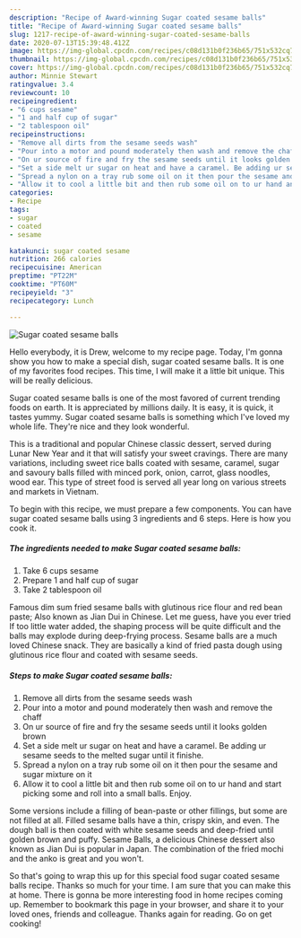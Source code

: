 ```yaml
---
description: "Recipe of Award-winning Sugar coated sesame balls"
title: "Recipe of Award-winning Sugar coated sesame balls"
slug: 1217-recipe-of-award-winning-sugar-coated-sesame-balls
date: 2020-07-13T15:39:48.412Z
image: https://img-global.cpcdn.com/recipes/c08d131b0f236b65/751x532cq70/sugar-coated-sesame-balls-recipe-main-photo.jpg
thumbnail: https://img-global.cpcdn.com/recipes/c08d131b0f236b65/751x532cq70/sugar-coated-sesame-balls-recipe-main-photo.jpg
cover: https://img-global.cpcdn.com/recipes/c08d131b0f236b65/751x532cq70/sugar-coated-sesame-balls-recipe-main-photo.jpg
author: Minnie Stewart
ratingvalue: 3.4
reviewcount: 10
recipeingredient:
- "6 cups sesame"
- "1 and half cup of sugar"
- "2 tablespoon oil"
recipeinstructions:
- "Remove all dirts from the sesame seeds wash"
- "Pour into a motor and pound moderately then wash and remove the chaff"
- "On ur source of fire and fry the sesame seeds until it looks golden brown"
- "Set a side melt ur sugar on heat and have a caramel. Be adding ur sesame seeds to the melted sugar until it finishe."
- "Spread a nylon on a tray rub some oil on it then pour the sesame and sugar mixture on it"
- "Allow it to cool a little bit and then rub some oil on to ur hand and start picking some and roll into a small balls. Enjoy."
categories:
- Recipe
tags:
- sugar
- coated
- sesame

katakunci: sugar coated sesame 
nutrition: 266 calories
recipecuisine: American
preptime: "PT22M"
cooktime: "PT60M"
recipeyield: "3"
recipecategory: Lunch

---
```



![Sugar coated sesame balls](https://img-global.cpcdn.com/recipes/c08d131b0f236b65/751x532cq70/sugar-coated-sesame-balls-recipe-main-photo.jpg)

Hello everybody, it is Drew, welcome to my recipe page. Today, I'm gonna show you how to make a special dish, sugar coated sesame balls. It is one of my favorites food recipes. This time, I will make it a little bit unique. This will be really delicious.

Sugar coated sesame balls is one of the most favored of current trending foods on earth. It is appreciated by millions daily. It is easy, it is quick, it tastes yummy. Sugar coated sesame balls is something which I've loved my whole life. They're nice and they look wonderful.

This is a traditional and popular Chinese classic dessert, served during Lunar New Year and it that will satisfy your sweet cravings. There are many variations, including sweet rice balls coated with sesame, caramel, sugar and savoury balls filled with minced pork, onion, carrot, glass noodles, wood ear. This type of street food is served all year long on various streets and markets in Vietnam.


To begin with this recipe, we must prepare a few components. You can have sugar coated sesame balls using 3 ingredients and 6 steps. Here is how you cook it.

<!--inarticleads1-->

##### The ingredients needed to make Sugar coated sesame balls:

1. Take 6 cups sesame
1. Prepare 1 and half cup of sugar
1. Take 2 tablespoon oil


Famous dim sum fried sesame balls with glutinous rice flour and red bean paste; Also known as Jian Dui in Chinese. Let me guess, have you ever tried If too little water added, the shaping process will be quite difficult and the balls may explode during deep-frying process. Sesame balls are a much loved Chinese snack. They are basically a kind of fried pasta dough using glutinous rice flour and coated with sesame seeds. 

<!--inarticleads2-->

##### Steps to make Sugar coated sesame balls:

1. Remove all dirts from the sesame seeds wash
1. Pour into a motor and pound moderately then wash and remove the chaff
1. On ur source of fire and fry the sesame seeds until it looks golden brown
1. Set a side melt ur sugar on heat and have a caramel. Be adding ur sesame seeds to the melted sugar until it finishe.
1. Spread a nylon on a tray rub some oil on it then pour the sesame and sugar mixture on it
1. Allow it to cool a little bit and then rub some oil on to ur hand and start picking some and roll into a small balls. Enjoy.


Some versions include a filling of bean-paste or other fillings, but some are not filled at all. Filled sesame balls have a thin, crispy skin, and even. The dough ball is then coated with white sesame seeds and deep-fried until golden brown and puffy. Sesame Balls, a delicious Chinese dessert also known as Jian Dui is popular in Japan. The combination of the fried mochi and the anko is great and you won&#39;t. 

So that's going to wrap this up for this special food sugar coated sesame balls recipe. Thanks so much for your time. I am sure that you can make this at home. There is gonna be more interesting food in home recipes coming up. Remember to bookmark this page in your browser, and share it to your loved ones, friends and colleague. Thanks again for reading. Go on get cooking!
